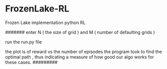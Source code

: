 # FrozenLake-RL
Frozen Lake implementation python RL



#######
enter N ( the size of grid ) and M ( number of defaulting grids )

run the run.py file

the plot is of reward vs the number of episodes the program took to find the optimal path , thus indicating a measure of how good our algo works for these cases.
#########
